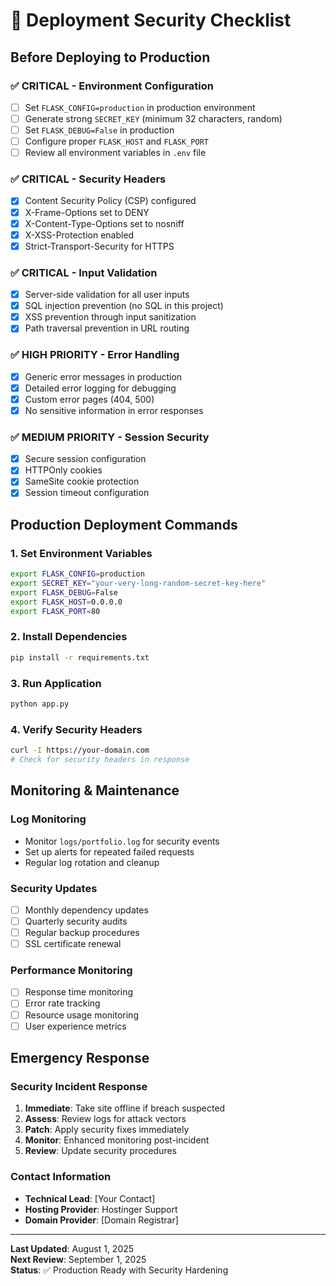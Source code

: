 # 🚀 Deployment Security Checklist

## Before Deploying to Production

### ✅ **CRITICAL - Environment Configuration**
- [ ] Set `FLASK_CONFIG=production` in production environment
- [ ] Generate strong `SECRET_KEY` (minimum 32 characters, random)
- [ ] Set `FLASK_DEBUG=False` in production
- [ ] Configure proper `FLASK_HOST` and `FLASK_PORT`
- [ ] Review all environment variables in `.env` file

### ✅ **CRITICAL - Security Headers**
- [x] Content Security Policy (CSP) configured
- [x] X-Frame-Options set to DENY
- [x] X-Content-Type-Options set to nosniff
- [x] X-XSS-Protection enabled
- [x] Strict-Transport-Security for HTTPS

### ✅ **CRITICAL - Input Validation**
- [x] Server-side validation for all user inputs
- [x] SQL injection prevention (no SQL in this project)
- [x] XSS prevention through input sanitization
- [x] Path traversal prevention in URL routing

### ✅ **HIGH PRIORITY - Error Handling**
- [x] Generic error messages in production
- [x] Detailed error logging for debugging
- [x] Custom error pages (404, 500)
- [x] No sensitive information in error responses

### ✅ **MEDIUM PRIORITY - Session Security**
- [x] Secure session configuration
- [x] HTTPOnly cookies
- [x] SameSite cookie protection
- [x] Session timeout configuration

## Production Deployment Commands

### 1. **Set Environment Variables**
```bash
export FLASK_CONFIG=production
export SECRET_KEY="your-very-long-random-secret-key-here"
export FLASK_DEBUG=False
export FLASK_HOST=0.0.0.0
export FLASK_PORT=80
```

### 2. **Install Dependencies**
```bash
pip install -r requirements.txt
```

### 3. **Run Application**
```bash
python app.py
```

### 4. **Verify Security Headers**
```bash
curl -I https://your-domain.com
# Check for security headers in response
```

## Monitoring & Maintenance

### **Log Monitoring**
- Monitor `logs/portfolio.log` for security events
- Set up alerts for repeated failed requests
- Regular log rotation and cleanup

### **Security Updates**
- [ ] Monthly dependency updates
- [ ] Quarterly security audits
- [ ] Regular backup procedures
- [ ] SSL certificate renewal

### **Performance Monitoring**
- [ ] Response time monitoring
- [ ] Error rate tracking
- [ ] Resource usage monitoring
- [ ] User experience metrics

## Emergency Response

### **Security Incident Response**
1. **Immediate**: Take site offline if breach suspected
2. **Assess**: Review logs for attack vectors
3. **Patch**: Apply security fixes immediately
4. **Monitor**: Enhanced monitoring post-incident
5. **Review**: Update security procedures

### **Contact Information**
- **Technical Lead**: [Your Contact]
- **Hosting Provider**: Hostinger Support
- **Domain Provider**: [Domain Registrar]

---

**Last Updated**: August 1, 2025  
**Next Review**: September 1, 2025  
**Status**: ✅ Production Ready with Security Hardening
